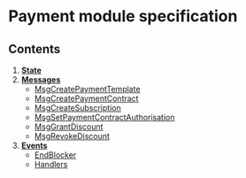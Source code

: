 # Payment module specification

## Contents

1. **[State](01_state.md)**
1. **[Messages](02_messages.md)**
    - [MsgCreatePaymentTemplate](02_messages.md#MsgCreatePaymentTemplate)
    - [MsgCreatePaymentContract](02_messages.md#MsgCreatePaymentContract)
    - [MsgCreateSubscription](02_messages.md#MsgCreateSubscription)
    - [MsgSetPaymentContractAuthorisation](02_messages.md#MsgSetPaymentContractAuthorisation)
    - [MsgGrantDiscount](02_messages.md#MsgGrantDiscount)
    - [MsgRevokeDiscount](02_messages.md#MsgRevokeDiscount)
1. **[Events](03_events.md)**
    - [EndBlocker](03_events.md#endblocker)
    - [Handlers](03_events.md#handlers)
